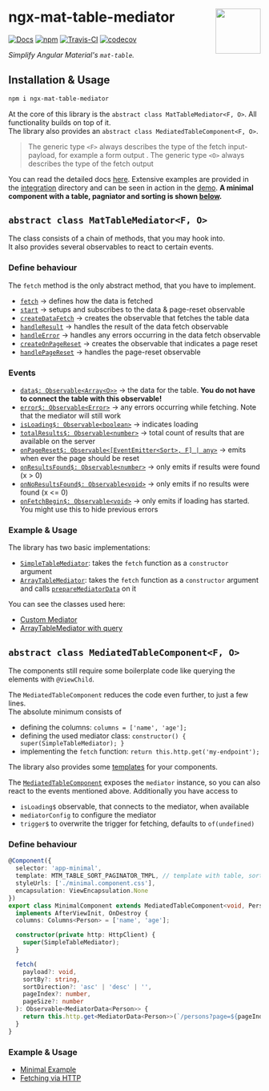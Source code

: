 # ngx-mat-table-mediator <a href="https://material.angular.io/components/table/overview"><img src="https://angular.io/generated/images/marketing/concept-icons/material.svg" width="90" height="90" align="right"></a>

[![Docs](https://img.shields.io/badge/docs-available-blue)][docs-url]
[![npm](https://badge.fury.io/js/ngx-mat-table-mediator.svg)][npm-url]
[![Travis-CI](https://travis-ci.org/JanMalch/ngx-mat-table-mediator.svg?branch=master)][build-url]
[![codecov](https://codecov.io/gh/JanMalch/ngx-mat-table-mediator/branch/master/graph/badge.svg)][codecov-url]

<i>Simplify Angular Material's <code>mat-table</code>.</i>  


## Installation & Usage  
  
```bash  
npm i ngx-mat-table-mediator  
```   
At the core of this library is the `abstract class MatTableMediator<F, O>`. All functionality builds on top of it.  
The library also provides an `abstract class MediatedTableComponent<F, O>`.  
  
>The generic type `<F>` always describes the type of the fetch input-payload, for example a form output . The generic type `<O>` always describes the type of the fetch output  
  
You can read the detailed docs [here](https://janmalch.github.io/ngx-mat-table-mediator/index.html).  Extensive examples are provided in the [integration](https://github.com/JanMalch/ngx-mat-table-mediator/tree/master/integration/src/app) directory and can be seen in action in the [demo](https://janmalch.github.io/ngx-mat-table-mediator-demo). **A minimal component with a table, pagniator and sorting is shown [below](#define-behaviour-1).**
  
  
## `abstract class MatTableMediator<F, O>`  
  
The class consists of a chain of methods, that you may hook into.  
It also provides several observables to react to certain events.  
  
### Define behaviour  
  
The `fetch` method is the only abstract method, that you have to implement.  
  
- [`fetch`](https://janmalch.github.io/ngx-mat-table-mediator/classes/_mat_table_mediator_.mattablemediator.html#fetch) → defines how the data is fetched  
- [`start`](https://janmalch.github.io/ngx-mat-table-mediator/classes/_mat_table_mediator_.mattablemediator.html#start) → setups and subscribes to the data & page-reset observable  
- [`createDataFetch`](https://janmalch.github.io/ngx-mat-table-mediator/classes/_mat_table_mediator_.mattablemediator.html#createdatafetch) → creates the observable that fetches the table data  
- [`handleResult`](https://janmalch.github.io/ngx-mat-table-mediator/classes/_mat_table_mediator_.mattablemediator.html#handleresult) → handles the result of the data fetch observable  
- [`handleError`](https://janmalch.github.io/ngx-mat-table-mediator/classes/_mat_table_mediator_.mattablemediator.html#handlerrror) → handles any errors occurring in the data fetch observable  
- [`createOnPageReset`](https://janmalch.github.io/ngx-mat-table-mediator/classes/_mat_table_mediator_.mattablemediator.html#createonpagereset) → creates the observable that indicates a page reset  
- [`handlePageReset`](https://janmalch.github.io/ngx-mat-table-mediator/classes/_mat_table_mediator_.mattablemediator.html#handlepagereset) → handles the page-reset observable  
  
### Events  
  
- [`data$: Observable<Array<O>>`](https://janmalch.github.io/ngx-mat-table-mediator/classes/_mat_table_mediator_.mattablemediator.html#data_) → the data for the table. **You do not have to connect the table with this observable!**  
- [`error$: Observable<Error>`](https://janmalch.github.io/ngx-mat-table-mediator/classes/_mat_table_mediator_.mattablemediator.html#error_) → any errors occurring while fetching. Note that the mediator will still work  
- [`isLoading$: Observable<boolean>`](https://janmalch.github.io/ngx-mat-table-mediator/classes/_mat_table_mediator_.mattablemediator.html#isloading_) → indicates loading  
- [`totalResults$: Observable<number>`](https://janmalch.github.io/ngx-mat-table-mediator/classes/_mat_table_mediator_.mattablemediator.html#totalresults_) → total count of results that are available on the server  
- [`onPageReset$: Observable<[EventEmitter<Sort>, F] | any>`](https://janmalch.github.io/ngx-mat-table-mediator/classes/_mat_table_mediator_.mattablemediator.html#onpagereset_) → emits when ever the page should be reset   
- [`onResultsFound$: Observable<number>`](https://janmalch.github.io/ngx-mat-table-mediator/classes/_mat_table_mediator_.mattablemediator.html#onresultsfound_) → only emits if results were found (x > 0)  
- [`onNoResultsFound$: Observable<void>`](https://janmalch.github.io/ngx-mat-table-mediator/classes/_mat_table_mediator_.mattablemediator.html#onnoresultsfound_) → only emits if no results were found (x <= 0)  
- [`onFetchBegin$: Observable<void>`](https://janmalch.github.io/ngx-mat-table-mediator/classes/_mat_table_mediator_.mattablemediator.html#onfetchbegin_) → only emits if loading has started. You might use this to hide previous errors  
  
### Example & Usage  
  
The library has two basic implementations:  
- [`SimpleTableMediator`](https://janmalch.github.io/ngx-mat-table-mediator/classes/_mediators_simple_mediator_.simpletablemediator.html): takes the `fetch` function as a `constructor` argument  
- [`ArrayTableMediator`](https://janmalch.github.io/ngx-mat-table-mediator/classes/_mediators_array_mediator_.arraytablemediator.html): takes the `fetch` function as a `constructor` argument and calls [`prepareMediatorData`](https://janmalch.github.io/ngx-mat-table-mediator/modules/_mediators_array_mediator_.html#preparemediatordata) on it  
  
You can see the classes used here:  
  
- [Custom Mediator](https://github.com/JanMalch/ngx-mat-table-mediator/blob/master/integration/src/app/custom/custom.component.ts)  
- [ArrayTableMediator with query](https://github.com/JanMalch/ngx-mat-table-mediator/blob/master/integration/src/app/json-placeholder-typing/json-placeholder-typing.component.ts)  
  
## `abstract class MediatedTableComponent<F, O>`  
  
The components still require some boilerplate code like querying the elements with `@ViewChild`.  
  
The `MediatedTableComponent` reduces the code even further, to just a few lines.  
The absolute minimum consists of  
- defining the columns: `columns = ['name', 'age'];`  
- defining the used mediator class: `constructor() { super(SimpleTableMediator); }`  
- implementing the `fetch` function: `return this.http.get('my-endpoint');`  
  
The library also provides some [templates](https://janmalch.github.io/ngx-mat-table-mediator/modules/_templates_.html) for your components.  
  
The [`MediatedTableComponent`](https://janmalch.github.io/ngx-mat-table-mediator/classes/_mediated_table_component_.mediatedtablecomponent.html) exposes the `mediator` instance, so you can also react to the events mentioned above.
Additionally you have access to
- `isLoading$` observable, that connects to the mediator, when available
- `mediatorConfig` to configure the mediator
- `trigger$` to overwrite the trigger for fetching, defaults to `of(undefined)`
  
### Define behaviour  
  
```typescript  
@Component({
  selector: 'app-minimal',
  template: MTM_TABLE_SORT_PAGINATOR_TMPL, // template with table, sort and paginator
  styleUrls: ['./minimal.component.css'],
  encapsulation: ViewEncapsulation.None
})
export class MinimalComponent extends MediatedTableComponent<void, Person>
  implements AfterViewInit, OnDestroy {
  columns: Columns<Person> = ['name', 'age'];

  constructor(private http: HttpClient) {
    super(SimpleTableMediator);
  }

  fetch(
    payload?: void,
    sortBy?: string,
    sortDirection?: 'asc' | 'desc' | '',
    pageIndex?: number,
    pageSize?: number
  ): Observable<MediatorData<Person>> {
    return this.http.get<MediatorData<Person>>(`/persons?page=${pageIndex}&size=${pageSize}`);
  }
}
```  
  
### Example & Usage  
  
- [Minimal Example](https://github.com/JanMalch/ngx-mat-table-mediator/blob/master/integration/src/app/minimal/minimal.component.ts)  
- [Fetching via HTTP](https://github.com/JanMalch/ngx-mat-table-mediator/blob/master/integration/src/app/github-fetch/github-fetch.component.ts)


[docs-url]: https://janmalch.github.io/ngx-mat-table-mediator/index.html
[npm-url]: https://www.npmjs.com/package/ngx-mat-table-mediator
[build-url]: https://travis-ci.org/JanMalch/ngx-mat-table-mediator
[codecov-url]:https://codecov.io/gh/JanMalch/ngx-mat-table-mediator
